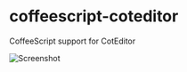coffeescript-coteditor
======================

CoffeeScript support for CotEditor

![Screenshot](https://raw.github.com/gist/3772233/screenshot.png)
